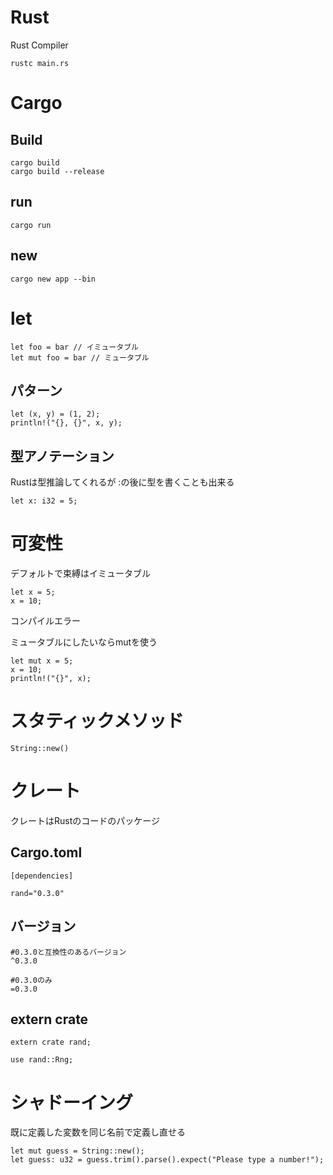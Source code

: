 # Rust

Rust Compiler

```
rustc main.rs
```

# Cargo

## Build

```
cargo build
cargo build --release
```

## run

```
cargo run
```

## new

```
cargo new app --bin
```


# let

```
let foo = bar // イミュータブル
let mut foo = bar // ミュータブル
```

## パターン

```
let (x, y) = (1, 2);
println!("{}, {}", x, y);
```

## 型アノテーション

Rustは型推論してくれるが
:の後に型を書くことも出来る

```
let x: i32 = 5;
```

# 可変性

デフォルトで束縛はイミュータブル

```
let x = 5;
x = 10;
```
コンパイルエラー

ミュータブルにしたいならmutを使う

```
let mut x = 5;
x = 10;
println!("{}", x);
```

# スタティックメソッド

```
String::new()
```

# クレート

クレートはRustのコードのパッケージ

## Cargo.toml

```
[dependencies]

rand="0.3.0"
```

## バージョン

```
#0.3.0と互換性のあるバージョン
^0.3.0

#0.3.0のみ
=0.3.0
```

## extern crate

```
extern crate rand;

use rand::Rng;
```

# シャドーイング

既に定義した変数を同じ名前で定義し直せる

```
let mut guess = String::new();
let guess: u32 = guess.trim().parse().expect("Please type a number!");
```
